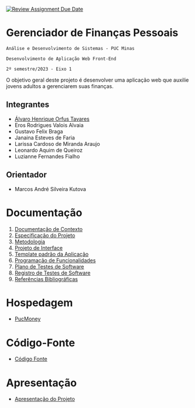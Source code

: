 [![Review Assignment Due Date](https://classroom.github.com/assets/deadline-readme-button-24ddc0f5d75046c5622901739e7c5dd533143b0c8e959d652212380cedb1ea36.svg)](https://classroom.github.com/a/teYJD0R3)
# Gerenciador de Finanças Pessoais

`Análise e Desenvolvimento de Sistemas - PUC Minas`

`Desenvolvimento de Aplicação Web Front-End`

`2º semestre/2023 - Eixo 1`

O objetivo geral deste projeto é desenvolver uma aplicação web que auxilie jovens adultos a gerenciarem suas finanças.

## Integrantes

* <a href="https://github.com/alvimpl">Álvaro Henrique Orfus Tavares</a>
* Eros Rodrigues Valois Alvaia
* Gustavo Felix Braga
* Janaina Esteves de Faria
* Larissa Cardoso de Miranda Araujo
* Leonardo Aquim de Queiroz
* Luzianne Fernandes Fialho

## Orientador

* Marcos André Silveira Kutova

# Documentação

<ol>
<li><a href="documentos/01-Documentação de Contexto.md"> Documentação de Contexto</a></li>
<li><a href="documentos/02-Especificação do Projeto.md"> Especificação do Projeto</a></li>
<li><a href="documentos/03-Metodologia.md"> Metodologia</a></li>
<li><a href="documentos/04-Projeto de Interface.md"> Projeto de Interface</a></li>
<li><a href="documentos/05-Template padrão da Aplicação.md"> Template padrão da Aplicação</a></li>
<li><a href="documentos/06-Programação de Funcionalidades.md"> Programação de Funcionalidades</a></li>
<li><a href="documentos/07-Plano de Testes de Software.md"> Plano de Testes de Software</a></li>
<li><a href="documentos/08-Registro de Testes de Software.md"> Registro de Testes de Software</a></li>
<li><a href="documentos/09-Referências Bibliográficas.md"> Referências Bibliográficas</a></li>
</ol>

# Hospedagem

* <a href="https://icei-puc-minas-pmv-ads.github.io/pmv-ads-2023-2-e1-proj-web-t7-financas-pessoais/codigo-fonte/src/login.html">PucMoney</a> 

# Código-Fonte

* <a href="codigo-fonte/README.md">Código Fonte</a>

# Apresentação

* <a href="apresentacao/README.md">Apresentação do Projeto</a>
